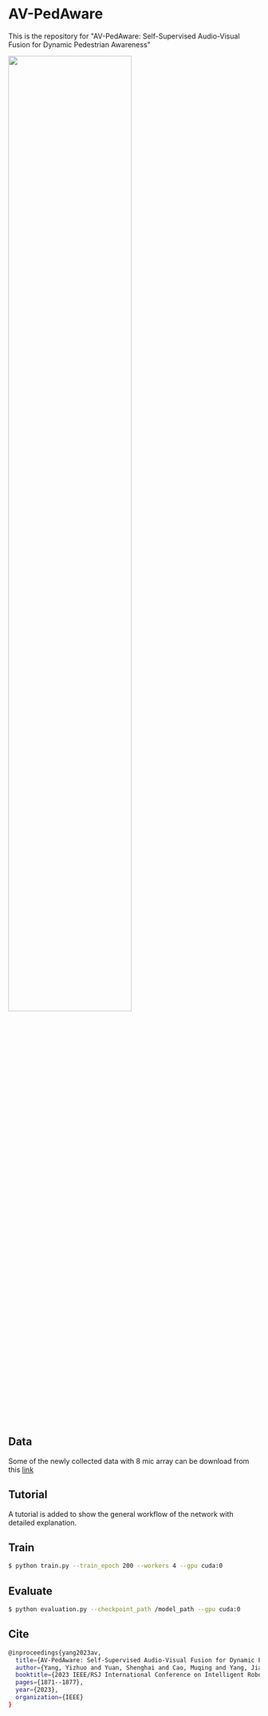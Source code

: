# AV-PedAware

This is the repository for "AV-PedAware: Self-Supervised Audio-Visual Fusion for Dynamic Pedestrian Awareness"

<img src="https://github.com/yizhuoyang/AV-PedAware/blob/main/figs/detection_result.gif" width="70%">

## Data
Some of the newly collected data with 8 mic array can be download from this [link](https://pan.baidu.com/s/1VzQnecSW_UPeBkFju6Zf9A?pwd=2024)

## Tutorial
A tutorial is added to show the general workflow of the network with detailed explanation.

## Train
```bash
$ python train.py --train_epoch 200 --workers 4 --gpu cuda:0
```
## Evaluate
```bash
$ python evaluation.py --checkpoint_path /model_path --gpu cuda:0 
```
## Cite
```bash
@inproceedings{yang2023av,
  title={AV-PedAware: Self-Supervised Audio-Visual Fusion for Dynamic Pedestrian Awareness},
  author={Yang, Yizhuo and Yuan, Shenghai and Cao, Muqing and Yang, Jianfei and Xie, Lihua},
  booktitle={2023 IEEE/RSJ International Conference on Intelligent Robots and Systems (IROS)},
  pages={1871--1877},
  year={2023},
  organization={IEEE}
}
```
